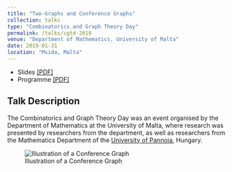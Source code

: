 ```yaml
---
title: "Two-Graphs and Conference Graphs"
collection: talks
type: "Combinatorics and Graph Theory Day"
permalink: /talks/cgtd-2019
venue: "Department of Mathematics, University of Malta"
date: 2019-01-31
location: "Msida, Malta"
---
```


 - Slides [[PDF]](/files/cgtd-2019.pdf)
 - Programme [[PDF]](/files/cgtd-2019-programme.pdf)

## Talk Description
The Combinatorics and Graph Theory Day was an event organised by the Department of Mathematics at the University of Malta, where research was presented by researchers from the department, as well as researchers from the Mathematics Department of the <a target="_blank" href="https://math.uni-pannon.hu/index.php/en/">University of Pannoia</a>, Hungary.

<figure>
    <img class="welcome" src="{{ site.url }}/images/conf.png" alt="Illustration of a Conference Graph">
    <figcaption class="caption">Illustration of a Conference Graph</figcaption>
</figure>

